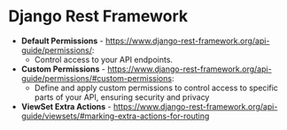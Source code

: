# Django Rest Framework

- **Default Permissions** - https://www.django-rest-framework.org/api-guide/permissions/:
  - Control access to your API endpoints.
- **Custom Permissions** - https://www.django-rest-framework.org/api-guide/permissions/#custom-permissions:
  - Define and apply custom permissions to control access to specific parts of your API, ensuring security and privacy
- **ViewSet Extra Actions** - https://www.django-rest-framework.org/api-guide/viewsets/#marking-extra-actions-for-routing
  
